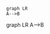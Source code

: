 <!DOCTYPE html>
<html lang="en">
   <head>
	 <script src="https://cdnjs.cloudflare.com/ajax/libs/mermaid/8.0.0/mermaid.min.js"></script>
    </head>
	 
<body>

<!--################################################################
##          SSSSSS        A    VV         VV EEEEEEEE         ## 
##         SS            AAA    VV       VV  EE               ##
##         SS           AA AA    VV     VV   EE               ##
##          SSSSS      AA   AA    VV   VV    EEEEEEEE         ##
##              SS    AAAAAAAAA    VV VV     EE               ##
##              SS   AA       AA    VVV      EE               ##
##         SSSSSA   AA         AA    V       EEEEEEEE         ##
################################################################
-->
 <pre><code class="language-mermaid">graph LR
A--&gt;B
</code></pre>

<div class="mermaid">graph LR
A--&gt;B
</div>
	
</body>
<script>
var config = {
    startOnLoad:true,
    theme: 'forest',
    flowchart:{
            useMaxWidth:false,
            htmlLabels:true
        }
};
mermaid.initialize(config);
window.mermaid.init(undefined, document.querySelectorAll('.language-mermaid'));
</script>

</html>
